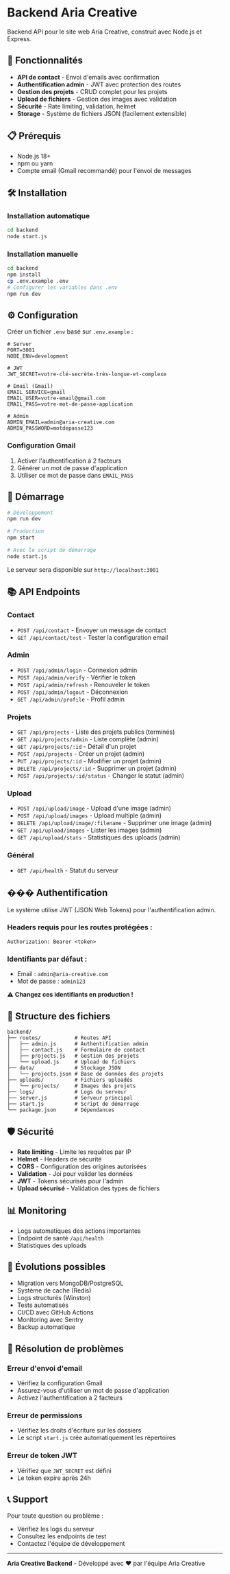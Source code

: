 # Backend Aria Creative

Backend API pour le site web Aria Creative, construit avec Node.js et Express.

## 🚀 Fonctionnalités

- **API de contact** - Envoi d'emails avec confirmation
- **Authentification admin** - JWT avec protection des routes
- **Gestion des projets** - CRUD complet pour les projets
- **Upload de fichiers** - Gestion des images avec validation
- **Sécurité** - Rate limiting, validation, helmet
- **Storage** - Système de fichiers JSON (facilement extensible)

## 📋 Prérequis

- Node.js 18+ 
- npm ou yarn
- Compte email (Gmail recommandé) pour l'envoi de messages

## 🛠️ Installation

### Installation automatique
```bash
cd backend
node start.js
```

### Installation manuelle
```bash
cd backend
npm install
cp .env.example .env
# Configurer les variables dans .env
npm run dev
```

## ⚙️ Configuration

Créer un fichier `.env` basé sur `.env.example` :

```env
# Server
PORT=3001
NODE_ENV=development

# JWT
JWT_SECRET=votre-clé-secrète-très-longue-et-complexe

# Email (Gmail)
EMAIL_SERVICE=gmail
EMAIL_USER=votre-email@gmail.com
EMAIL_PASS=votre-mot-de-passe-application

# Admin
ADMIN_EMAIL=admin@aria-creative.com
ADMIN_PASSWORD=motdepasse123
```

### Configuration Gmail

1. Activer l'authentification à 2 facteurs
2. Générer un mot de passe d'application
3. Utiliser ce mot de passe dans `EMAIL_PASS`

## 🚦 Démarrage

```bash
# Développement
npm run dev

# Production
npm start

# Avec le script de démarrage
node start.js
```

Le serveur sera disponible sur `http://localhost:3001`

## 📚 API Endpoints

### Contact

- `POST /api/contact` - Envoyer un message de contact
- `GET /api/contact/test` - Tester la configuration email

### Admin

- `POST /api/admin/login` - Connexion admin
- `POST /api/admin/verify` - Vérifier le token
- `POST /api/admin/refresh` - Renouveler le token
- `POST /api/admin/logout` - Déconnexion
- `GET /api/admin/profile` - Profil admin

### Projets

- `GET /api/projects` - Liste des projets publics (terminés)
- `GET /api/projects/admin` - Liste complète (admin)
- `GET /api/projects/:id` - Détail d'un projet
- `POST /api/projects` - Créer un projet (admin)
- `PUT /api/projects/:id` - Modifier un projet (admin)
- `DELETE /api/projects/:id` - Supprimer un projet (admin)
- `POST /api/projects/:id/status` - Changer le statut (admin)

### Upload

- `POST /api/upload/image` - Upload d'une image (admin)
- `POST /api/upload/images` - Upload multiple (admin)
- `DELETE /api/upload/image/:filename` - Supprimer une image (admin)
- `GET /api/upload/images` - Lister les images (admin)
- `GET /api/upload/stats` - Statistiques des uploads (admin)

### Général

- `GET /api/health` - Statut du serveur

## ��� Authentification

Le système utilise JWT (JSON Web Tokens) pour l'authentification admin.

### Headers requis pour les routes protégées :
```
Authorization: Bearer <token>
```

### Identifiants par défaut :
- Email : `admin@aria-creative.com`
- Mot de passe : `admin123`

⚠️ **Changez ces identifiants en production !**

## 📁 Structure des fichiers

```
backend/
├── routes/           # Routes API
│   ├── admin.js      # Authentification admin
│   ├── contact.js    # Formulaire de contact
│   ├── projects.js   # Gestion des projets
│   └── upload.js     # Upload de fichiers
├── data/             # Stockage JSON
│   └── projects.json # Base de données des projets
├── uploads/          # Fichiers uploadés
│   └── projects/     # Images des projets
├── logs/             # Logs du serveur
├── server.js         # Serveur principal
├── start.js          # Script de démarrage
└── package.json      # Dépendances
```

## 🛡️ Sécurité

- **Rate limiting** - Limite les requêtes par IP
- **Helmet** - Headers de sécurité
- **CORS** - Configuration des origines autorisées
- **Validation** - Joi pour valider les données
- **JWT** - Tokens sécurisés pour l'admin
- **Upload sécurisé** - Validation des types de fichiers

## 📊 Monitoring

- Logs automatiques des actions importantes
- Endpoint de santé `/api/health`
- Statistiques des uploads

## 🔄 Évolutions possibles

- Migration vers MongoDB/PostgreSQL
- Système de cache (Redis)
- Logs structurés (Winston)
- Tests automatisés
- CI/CD avec GitHub Actions
- Monitoring avec Sentry
- Backup automatique

## 🐛 Résolution de problèmes

### Erreur d'envoi d'email
- Vérifiez la configuration Gmail
- Assurez-vous d'utiliser un mot de passe d'application
- Activez l'authentification à 2 facteurs

### Erreur de permissions
- Vérifiez les droits d'écriture sur les dossiers
- Le script `start.js` crée automatiquement les répertoires

### Erreur de token JWT
- Vérifiez que `JWT_SECRET` est défini
- Le token expire après 24h

## 📞 Support

Pour toute question ou problème :
- Vérifiez les logs du serveur
- Consultez les endpoints de test
- Contactez l'équipe de développement

---

**Aria Creative Backend** - Développé avec ❤️ par l'équipe Aria Creative
